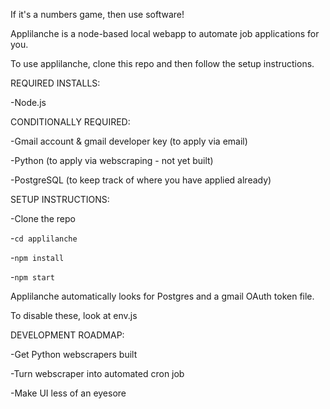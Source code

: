 If it's a numbers game, then use software!

Applilanche is a node-based local webapp to automate job applications for you.

To use applilanche, clone this repo and then follow the setup instructions.

REQUIRED INSTALLS:

-Node.js

CONDITIONALLY REQUIRED:

-Gmail account & gmail developer key (to apply via email)

-Python (to apply via webscraping - not yet built)

-PostgreSQL (to keep track of where you have applied already)

SETUP INSTRUCTIONS:

-Clone the repo

-`cd applilanche`

-`npm install`

-`npm start`

Applilanche automatically looks for Postgres and a gmail OAuth token file.

To disable these, look at env.js

DEVELOPMENT ROADMAP:

-Get Python webscrapers built

-Turn webscraper into automated cron job

-Make UI less of an eyesore
